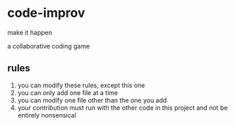 # code-improv
make it happen

a collaborative coding game

## rules
1. you can modify these rules, except this one
2. you can only add one file at a time
3. you can modify one file other than the one you add
4. your contribution must run with the other code in this project and not be entirely nonsensical
